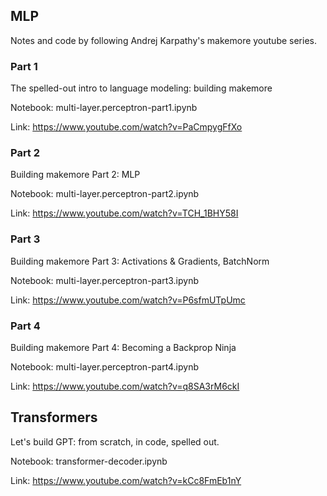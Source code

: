 ## MLP

Notes and code by following Andrej Karpathy's makemore youtube series.

### Part 1 

The spelled-out intro to language modeling: building makemore

Notebook: multi-layer.perceptron-part1.ipynb

Link: https://www.youtube.com/watch?v=PaCmpygFfXo


### Part 2

Building makemore Part 2: MLP

Notebook: multi-layer.perceptron-part2.ipynb

Link: https://www.youtube.com/watch?v=TCH_1BHY58I


### Part 3

Building makemore Part 3: Activations & Gradients, BatchNorm

Notebook: multi-layer.perceptron-part3.ipynb

Link: https://www.youtube.com/watch?v=P6sfmUTpUmc


### Part 4

Building makemore Part 4: Becoming a Backprop Ninja

Notebook: multi-layer.perceptron-part4.ipynb

Link: https://www.youtube.com/watch?v=q8SA3rM6ckI




## Transformers

Let's build GPT: from scratch, in code, spelled out.

Notebook: transformer-decoder.ipynb

Link: https://www.youtube.com/watch?v=kCc8FmEb1nY